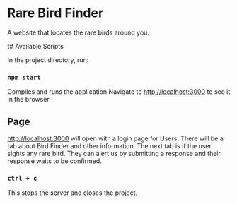 # Rare Bird Finder

A website that locates the rare birds around you.

t# Available Scripts

In the project directory, run:

### `npm start`

Compiles and runs the application
Navigate to [http://localhost:3000](http://localhost:3000) to see it in the browser.

## Page

[http://localhost:3000](http://localhost:3000) will open with a login page for Users.
There will be a tab about Bird Finder and other information. The next tab is if the user sights any rare bird. They can alert us by submitting a response and their response waits to be confirmed.


### `ctrl + c`

This stops the server and closes the project.
